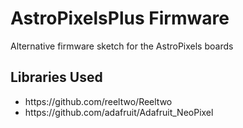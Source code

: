 # AstroPixelsPlus Firmware

Alternative firmware sketch for the AstroPixels boards

## Libraries Used

<ul>
<li>https://github.com/reeltwo/Reeltwo</li>
<li>https://github.com/adafruit/Adafruit_NeoPixel</li>
</ul>
